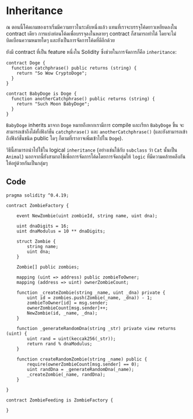 # Inheritance

ณ ตอนนี้โค้ดเกมของเราเริ่มมีความยาวในระดับหนึ่งแล้ว แทนที่เราจะบรรจุโค้ดยาวเหยียดลงใน contract เดียว การแบ่งท่อนโค้ดเพื่อบรรจุลงในหลายๆ contract ก็สามารถทำได้ โดยจะไม่บิดเบือนความหมายใดๆ และยังเป็นการจัดการโค้ดที่ดีอีกด้วย

ยังมี contract ที่เป็น feature หนึ่งใน Solidity ซึ่งช่วยในการจัดการก็คือ `inheritance`:

```
contract Doge {
  function catchphrase() public returns (string) {
    return "So Wow CryptoDoge";
  }
}

contract BabyDoge is Doge {
  function anotherCatchphrase() public returns (string) {
    return "Such Moon BabyDoge";
  }
}
```

`BabyDoge` inherits มาจาก `Doge` หมายถึงหากเรามีการ compile และเรียก `BabyDoge` ขึ้น จะสามารถเข้าถึงได้ทั้งฟังก์ชั่น `catchphrase()` และ `anotherCatchphrase()` (และยังสามารถเข้าถึงฟังก์ชั่นชนิด public ใดๆ ก็ตามที่เราอาจเพิ่มเข้าไปใน `Doge`).

วิธีนี้สามารถนำไปใช้ใน logical `inheritance` (อย่างเช่นใช้กับ `subclass` ว่า `Cat` นั้นเป็น `Animal`) นอกจากนี้ยังสามาถใช้เพื่อการจัดการโค้ดโดยการจัดกลุ่มให้ `logic` ที่มีความคล้ายคลึงกันให้อยู่ด้วยกันเป็นกลุ่มๆ

## Code

```
pragma solidity ^0.4.19;

contract ZombieFactory {

    event NewZombie(uint zombieId, string name, uint dna);

    uint dnaDigits = 16;
    uint dnaModulus = 10 ** dnaDigits;

    struct Zombie {
        string name;
        uint dna;
    }

    Zombie[] public zombies;

    mapping (uint => address) public zombieToOwner;
    mapping (address => uint) ownerZombieCount;

    function _createZombie(string _name, uint _dna) private {
        uint id = zombies.push(Zombie(_name, _dna)) - 1;
        zombieToOwner[id] = msg.sender;
        ownerZombieCount[msg.sender]++;
        NewZombie(id, _name, _dna);
    }

    function _generateRandomDna(string _str) private view returns (uint) {
        uint rand = uint(keccak256(_str));
        return rand % dnaModulus;
    }

    function createRandomZombie(string _name) public {
        require(ownerZombieCount[msg.sender] == 0);
        uint randDna = _generateRandomDna(_name);
        _createZombie(_name, randDna);
    }

}

contract ZombieFeeding is ZombieFactory {
    
}

```